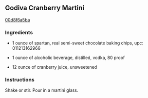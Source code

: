 ## Godiva Cranberry Martini

[00d8f6a5ba](http://www.food.com/recipe/godiva-cranberry-martini-189124)

### Ingredients

 - 1 ounce of spartan, real semi-sweet chocolate baking chips, upc: 011213162966

 - 1 ounce of alcoholic beverage, distilled, vodka, 80 proof

 - 12 ounce of cranberry juice, unsweetened

### Instructions

Shake or stir. Pour in a martini glass.